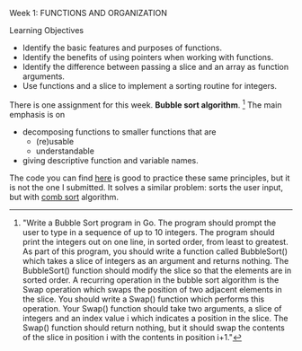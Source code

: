 Week 1: FUNCTIONS AND ORGANIZATION

Learning Objectives

- Identify the basic features and purposes of functions.
- Identify the benefits of using pointers when working with functions.
- Identify the difference between passing a slice and an array as function arguments.
- Use functions and a slice to implement a sorting routine for integers.

There is one assignment for this week. **Bubble sort algorithm**. [^assignment_detailed] The main emphasis is on 
- decomposing functions to smaller functions that are
  -  (re)usable
  -  understandable
- giving descriptive function and variable names. 

The code you can find [here](https://github.com/kubapeter/portfolio/blob/main/Coursera%20Courses/Specializations/Programming%20with%20Google%20Go/Functions%2C%20Methods%2C%20and%20Interfaces%20in%20Go/Week%201/combSort.go) is good to practice these same principles, but it is not the one I submitted. It solves a similar problem: sorts the user input, but with [comb sort](https://en.wikipedia.org/wiki/Comb_sort) algorithm. 
[^assignment_detailed]: "Write a Bubble Sort program in Go. The program should prompt the user to type in a sequence of up to 10 integers. The program should print the integers out on one line, in sorted order, from least to greatest. 
  As part of this program, you should write a function called BubbleSort() which takes a slice of integers as an argument and returns nothing. The BubbleSort()  function should modify the slice so that the elements are in sorted order.
  A recurring operation in the bubble sort algorithm is the Swap operation which swaps the position of two adjacent elements in the slice. You should write a Swap() function which performs this operation. Your Swap() function should take two arguments, a slice of integers and an index value i which indicates a position in the slice. The Swap() function should return nothing, but it should swap the contents of the slice in position i with the contents in position i+1."
